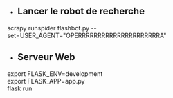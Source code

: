 
* ## Lancer le robot de recherche

scrapy runspider flashbot.py --set=USER_AGENT="OPERRRRRRRRRRRRRRRRRRRRRA"

* ## Serveur Web

export FLASK_ENV=development  
export FLASK_APP=app.py  
flask run  

